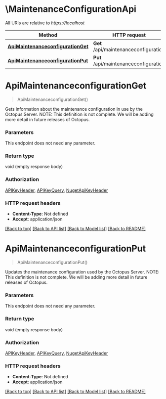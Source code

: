 # \MaintenanceConfigurationApi

All URIs are relative to *https://localhost*

Method | HTTP request | Description
------------- | ------------- | -------------
[**ApiMaintenanceconfigurationGet**](MaintenanceConfigurationApi.md#ApiMaintenanceconfigurationGet) | **Get** /api/maintenanceconfiguration | 
[**ApiMaintenanceconfigurationPut**](MaintenanceConfigurationApi.md#ApiMaintenanceconfigurationPut) | **Put** /api/maintenanceconfiguration | 


# **ApiMaintenanceconfigurationGet**
> ApiMaintenanceconfigurationGet()



Gets information about the maintenance configuration in use by the Octopus Server.  NOTE: This definition is not complete. We will be adding more detail in future releases of Octopus.


### Parameters
This endpoint does not need any parameter.

### Return type

void (empty response body)

### Authorization

[APIKeyHeader](../README.md#APIKeyHeader), [APIKeyQuery](../README.md#APIKeyQuery), [NugetApiKeyHeader](../README.md#NugetApiKeyHeader)

### HTTP request headers

 - **Content-Type**: Not defined
 - **Accept**: application/json

[[Back to top]](#) [[Back to API list]](../README.md#documentation-for-api-endpoints) [[Back to Model list]](../README.md#documentation-for-models) [[Back to README]](../README.md)

# **ApiMaintenanceconfigurationPut**
> ApiMaintenanceconfigurationPut()



Updates the maintenance configuration used by the Octopus Server.  NOTE: This definition is not complete. We will be adding more detail in future releases of Octopus.


### Parameters
This endpoint does not need any parameter.

### Return type

void (empty response body)

### Authorization

[APIKeyHeader](../README.md#APIKeyHeader), [APIKeyQuery](../README.md#APIKeyQuery), [NugetApiKeyHeader](../README.md#NugetApiKeyHeader)

### HTTP request headers

 - **Content-Type**: Not defined
 - **Accept**: application/json

[[Back to top]](#) [[Back to API list]](../README.md#documentation-for-api-endpoints) [[Back to Model list]](../README.md#documentation-for-models) [[Back to README]](../README.md)

